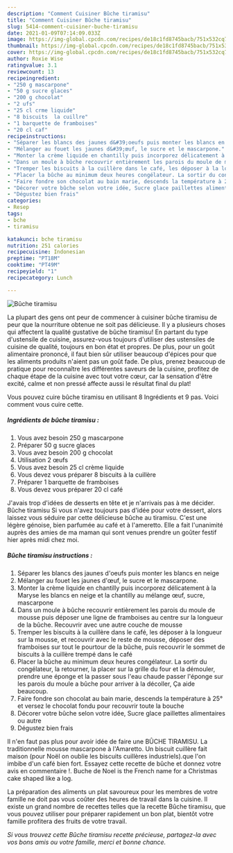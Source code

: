 ```yaml
---
description: "Comment Cuisiner Bûche tiramisu"
title: "Comment Cuisiner Bûche tiramisu"
slug: 5414-comment-cuisiner-buche-tiramisu
date: 2021-01-09T07:14:09.033Z
image: https://img-global.cpcdn.com/recipes/de18c1fd8745bacb/751x532cq70/buche-tiramisu-photo-principale-de-la-recette.jpg
thumbnail: https://img-global.cpcdn.com/recipes/de18c1fd8745bacb/751x532cq70/buche-tiramisu-photo-principale-de-la-recette.jpg
cover: https://img-global.cpcdn.com/recipes/de18c1fd8745bacb/751x532cq70/buche-tiramisu-photo-principale-de-la-recette.jpg
author: Roxie Wise
ratingvalue: 3.1
reviewcount: 13
recipeingredient:
- "250 g mascarpone"
- "50 g sucre glaces"
- "200 g chocolat"
- "2 ufs"
- "25 cl crme liquide"
- "8 biscuits  la cuillre"
- "1 barquette de framboises"
- "20 cl caf"
recipeinstructions:
- "Séparer les blancs des jaunes d&#39;oeufs puis monter les blancs en neige"
- "Mélanger au fouet les jaunes d&#39;œuf, le sucre et le mascarpone."
- "Monter la crème liquide en chantilly puis incorporez délicatement à la Maryse les blancs en neige et la chantilly au mélange œuf, sucre, mascarpone"
- "Dans un moule à bûche recouvrir entièrement les parois du moule de mousse puis déposer une ligne de framboises au centre sur la longueur de la bûche. Recouvrir avec une autre couche de mousse"
- "Tremper les biscuits à la cuillère dans le café, les déposer à la longueur sur la mousse, et recouvrir avec le reste de mousse, déposer des framboises sur tout le pourtour de la bûche, puis recouvrir le sommet de biscuits à la cuillère trempé dans le café"
- "Placer la bûche au minimum deux heures congélateur. La sortir du congélateur, la retourner, la placer sur la grille du four et la démouler, prendre une éponge et la passer sous l&#39;eau chaude passer l&#39;éponge sur les parois du moule a bûche pour arriver à la décoller, Ça aide beaucoup."
- "Faire fondre son chocolat au bain marie, descends la température à 25° et versez le chocolat fondu pour recouvrir toute la bouche"
- "Décorer votre bûche selon votre idée, Sucre glace paillettes alimentaires ou autre"
- "Dégustez bien frais"
categories:
- Resep
tags:
- bche
- tiramisu

katakunci: bche tiramisu 
nutrition: 251 calories
recipecuisine: Indonesian
preptime: "PT18M"
cooktime: "PT49M"
recipeyield: "1"
recipecategory: Lunch

---
```



![Bûche tiramisu](https://img-global.cpcdn.com/recipes/de18c1fd8745bacb/751x532cq70/buche-tiramisu-photo-principale-de-la-recette.jpg)

La plupart des gens ont peur de commencer à cuisiner bûche tiramisu de peur que la nourriture obtenue ne soit pas délicieuse. Il y a plusieurs choses qui affectent la qualité gustative de bûche tiramisu! En partant du type d'ustensile de cuisine, assurez-vous toujours d'utiliser des ustensiles de cuisine de qualité, toujours en bon état et propres. De plus, pour un goût alimentaire prononcé, il faut bien sûr utiliser beaucoup d'épices pour que les aliments produits n'aient pas un goût fade. De plus, prenez beaucoup de pratique pour reconnaître les différentes saveurs de la cuisine, profitez de chaque étape de la cuisine avec tout votre cœur, car la sensation d'être excité, calme et non pressé affecte aussi le résultat final du plat!

<!--inarticleads1-->

Vous pouvez cuire bûche tiramisu en utilisant 8 Ingrédients et 9 pas. Voici comment vous cuire cette.

##### Ingrédients de bûche tiramisu :

1. Vous avez besoin 250 g mascarpone
1. Préparer 50 g sucre glaces
1. Vous avez besoin 200 g chocolat
1. Utilisation 2 œufs
1. Vous avez besoin 25 cl crème liquide
1. Vous devez vous préparer 8 biscuits à la cuillère
1. Préparer 1 barquette de framboises
1. Vous devez vous préparer 20 cl café


J&#39;avais trop d&#39;idées de desserts en tête et je n&#39;arrivais pas à me décider. Bûche tiramisu Si vous n&#39;avez toujours pas d&#39;idée pour votre dessert, alors laissez vous séduire par cette délicieuse bûche au tiramisu. C&#39;est une légère génoise, bien parfumée au café et à l&#39;ameretto. Elle a fait l&#39;unanimité auprès des amies de ma maman qui sont venues prendre un goûter festif hier après midi chez moi. 

<!--inarticleads2-->

##### Bûche tiramisu instructions :

1. Séparer les blancs des jaunes d&#39;oeufs puis monter les blancs en neige
1. Mélanger au fouet les jaunes d&#39;œuf, le sucre et le mascarpone.
1. Monter la crème liquide en chantilly puis incorporez délicatement à la Maryse les blancs en neige et la chantilly au mélange œuf, sucre, mascarpone
1. Dans un moule à bûche recouvrir entièrement les parois du moule de mousse puis déposer une ligne de framboises au centre sur la longueur de la bûche. Recouvrir avec une autre couche de mousse
1. Tremper les biscuits à la cuillère dans le café, les déposer à la longueur sur la mousse, et recouvrir avec le reste de mousse, déposer des framboises sur tout le pourtour de la bûche, puis recouvrir le sommet de biscuits à la cuillère trempé dans le café
1. Placer la bûche au minimum deux heures congélateur. La sortir du congélateur, la retourner, la placer sur la grille du four et la démouler, prendre une éponge et la passer sous l&#39;eau chaude passer l&#39;éponge sur les parois du moule a bûche pour arriver à la décoller, Ça aide beaucoup.
1. Faire fondre son chocolat au bain marie, descends la température à 25° et versez le chocolat fondu pour recouvrir toute la bouche
1. Décorer votre bûche selon votre idée, Sucre glace paillettes alimentaires ou autre
1. Dégustez bien frais


Il n&#39;en faut pas plus pour avoir idée de faire une BÛCHE TIRAMISU. La traditionnelle mousse mascarpone à l&#39;Amaretto. Un biscuit cuillère fait maison (pour Noël on oublie les biscuits cuillères industriels).que l&#39;on imbibe d&#39;un café bien fort. Essayez cette recette de bûche et donnez votre avis en commentaire !. Buche de Noel is the French name for a Christmas cake shaped like a log. 

<!--inarticleads1-->

<p>
La préparation des aliments un plat savoureux pour les membres de votre famille ne doit pas vous coûter des heures de travail dans la cuisine. Il existe un grand nombre de recettes telles que la recette Bûche tiramisu, que vous pouvez utiliser pour préparer rapidement un bon plat, bientôt votre famille profitera des fruits de votre travail.
</p>

<p>
<i>Si vous trouvez cette Bûche tiramisu recette précieuse, partagez-la avec vos bons amis ou votre famille, merci et bonne chance.</i>
</p>
